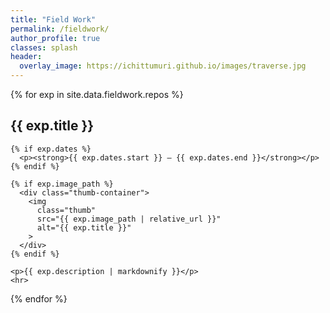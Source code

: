 ```yaml
---
title: "Field Work"
permalink: /fieldwork/
author_profile: true
classes: splash
header:
  overlay_image: https://ichittumuri.github.io/images/traverse.jpg
---
```


<div>
  {% for exp in site.data.fieldwork.repos %}
    <h2>{{ exp.title }}</h2>

    {% if exp.dates %}
      <p><strong>{{ exp.dates.start }} — {{ exp.dates.end }}</strong></p>
    {% endif %}

    {% if exp.image_path %}
      <div class="thumb-container">
        <img
          class="thumb"
          src="{{ exp.image_path | relative_url }}"
          alt="{{ exp.title }}"
        >
      </div>
    {% endif %}

    <p>{{ exp.description | markdownify }}</p>
    <hr>
  {% endfor %}
</div>
